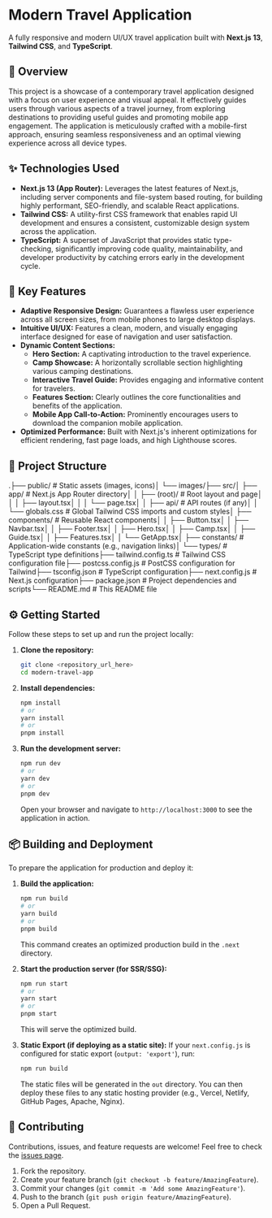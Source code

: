 # Modern Travel Application

A fully responsive and modern UI/UX travel application built with **Next.js 13**, **Tailwind CSS**, and **TypeScript**.

## 🚀 Overview

This project is a showcase of a contemporary travel application designed with a focus on user experience and visual appeal. It effectively guides users through various aspects of a travel journey, from exploring destinations to providing useful guides and promoting mobile app engagement. The application is meticulously crafted with a mobile-first approach, ensuring seamless responsiveness and an optimal viewing experience across all device types.

## ✨ Technologies Used

* **Next.js 13 (App Router):** Leverages the latest features of Next.js, including server components and file-system based routing, for building highly performant, SEO-friendly, and scalable React applications.
* **Tailwind CSS:** A utility-first CSS framework that enables rapid UI development and ensures a consistent, customizable design system across the application.
* **TypeScript:** A superset of JavaScript that provides static type-checking, significantly improving code quality, maintainability, and developer productivity by catching errors early in the development cycle.

## 🌟 Key Features

* **Adaptive Responsive Design:** Guarantees a flawless user experience across all screen sizes, from mobile phones to large desktop displays.
* **Intuitive UI/UX:** Features a clean, modern, and visually engaging interface designed for ease of navigation and user satisfaction.
* **Dynamic Content Sections:**
    * **Hero Section:** A captivating introduction to the travel experience.
    * **Camp Showcase:** A horizontally scrollable section highlighting various camping destinations.
    * **Interactive Travel Guide:** Provides engaging and informative content for travelers.
    * **Features Section:** Clearly outlines the core functionalities and benefits of the application.
    * **Mobile App Call-to-Action:** Prominently encourages users to download the companion mobile application.
* **Optimized Performance:** Built with Next.js's inherent optimizations for efficient rendering, fast page loads, and high Lighthouse scores.

## 📁 Project Structure

.├── public/               # Static assets (images, icons)│   └── images/├── src/│   ├── app/              # Next.js App Router directory│   │   ├── (root)/       # Root layout and page│   │   │   ├── layout.tsx│   │   │   └── page.tsx│   │   ├── api/          # API routes (if any)│   │   └── globals.css   # Global Tailwind CSS imports and custom styles│   ├── components/       # Reusable React components│   │   ├── Button.tsx│   │   ├── Navbar.tsx│   │   ├── Footer.tsx│   │   ├── Hero.tsx│   │   ├── Camp.tsx│   │   ├── Guide.tsx│   │   ├── Features.tsx│   │   └── GetApp.tsx│   ├── constants/        # Application-wide constants (e.g., navigation links)│   └── types/            # TypeScript type definitions├── tailwind.config.ts    # Tailwind CSS configuration file├── postcss.config.js     # PostCSS configuration for Tailwind├── tsconfig.json         # TypeScript configuration├── next.config.js        # Next.js configuration├── package.json          # Project dependencies and scripts└── README.md             # This README file
## ⚙️ Getting Started

Follow these steps to set up and run the project locally:

1.  **Clone the repository:**
    ```bash
    git clone <repository_url_here>
    cd modern-travel-app
    ```

2.  **Install dependencies:**
    ```bash
    npm install
    # or
    yarn install
    # or
    pnpm install
    ```

3.  **Run the development server:**
    ```bash
    npm run dev
    # or
    yarn dev
    # or
    pnpm dev
    ```

    Open your browser and navigate to `http://localhost:3000` to see the application in action.

## 📦 Building and Deployment

To prepare the application for production and deploy it:

1.  **Build the application:**
    ```bash
    npm run build
    # or
    yarn build
    # or
    pnpm build
    ```
    This command creates an optimized production build in the `.next` directory.

2.  **Start the production server (for SSR/SSG):**
    ```bash
    npm run start
    # or
    yarn start
    # or
    pnpm start
    ```
    This will serve the optimized build.

3.  **Static Export (if deploying as a static site):**
    If your `next.config.js` is configured for static export (`output: 'export'`), run:
    ```bash
    npm run build
    ```
    The static files will be generated in the `out` directory. You can then deploy these files to any static hosting provider (e.g., Vercel, Netlify, GitHub Pages, Apache, Nginx).

## 🤝 Contributing

Contributions, issues, and feature requests are welcome! Feel free to check the [issues page](<link_to_issues_if_exists>).

1.  Fork the repository.
2.  Create your feature branch (`git checkout -b feature/AmazingFeature`).
3.  Commit your changes (`git commit -m 'Add some AmazingFeature'`).
4.  Push to the branch (`git push origin feature/AmazingFeature`).
5.  Open a Pull Request.



